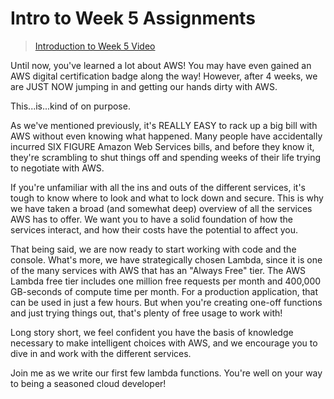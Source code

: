 # Intro to Week 5 Assignments

>[Introduction to Week 5 Video](https://www.loom.com/share/51e2540a8c1143bd8a94144bd563477a)

Until now, you've learned a lot about AWS! You may have even gained an AWS digital certification badge along the way! However, after 4 weeks, we are JUST NOW jumping in and getting our hands dirty with AWS.

This...is...kind of on purpose.

As we've mentioned previously, it's REALLY EASY to rack up a big bill with AWS without even knowing what happened. Many people have accidentally incurred SIX FIGURE Amazon Web Services bills, and before they know it, they're scrambling to shut things off and spending weeks of their life trying to negotiate with AWS.

If you're unfamiliar with all the ins and outs of the different services, it's tough to know where to look and what to lock down and secure. This is why we have taken a broad (and somewhat deep) overview of all the services AWS has to offer. We want you to have a solid foundation of how the services interact, and how their costs have the potential to affect you.

That being said, we are now ready to start working with code and the console. What's more, we have strategically chosen Lambda, since it is one of the many services with AWS that has an "Always Free" tier. The AWS Lambda free tier includes one million free requests per month and 400,000 GB-seconds of compute time per month. For a production application, that can be used in just a few hours. But when you're creating one-off functions and just trying things out, that's plenty of free usage to work with!

Long story short, we feel confident you have the basis of knowledge necessary to make intelligent choices with AWS, and we encourage you to dive in and work with the different services.

Join me as we write our first few lambda functions. You're well on your way to being a seasoned cloud developer!
